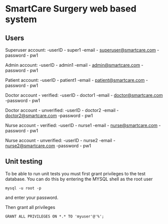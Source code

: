# SmartCare Surgery web based system

## Users

Superuser account:
    -userID - super1
    -email - superuser@smartcare.com
    -password - pw1

Admin account:
    -userID - admin1
    -email - admin@smartcare.com
    -password - pw1

Patient account:
    -userID - patient1
    -email - patient@smartcare.com
    -password - pw1

Doctor account - verified:
    -userID - doctor1
    -email - doctor@smartcare.com
    -password - pw1

Doctor account - unverified:
    -userID - doctor2
    -email - doctor2@smartcare.com
    -password - pw1

Nurse account - verified:
    -userID - nurse1
    -email - nurse@smartcare.com
    -password - pw1

Nurse account - unverified:
    -userID - nurse2
    -email - nurse2@smartcare.com
    -password - pw1


## Unit testing

To be able to run unit tests you must first grant privileges to the test database.
You can do this by entering the MYSQL shell as the root user
```
mysql -u root -p
```
and enter your password.


Then grant all privileges
```
GRANT ALL PRIVILEGES ON *.* TO 'myuser'@'%';
```